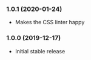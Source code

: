 ### 1.0.1 (2020-01-24)

* Makes the CSS linter happy

### 1.0.0 (2019-12-17)

* Initial stable release

